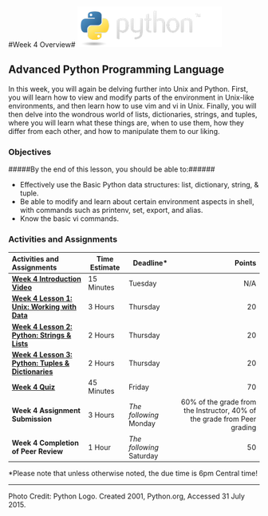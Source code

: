 #Week 4 Overview#
![python logo](../Week3/images/python-logo.png)
## Advanced Python Programming Language ##

In this week, you will again be delving further into Unix and Python. First, you will learn how to view and modify parts of the environment in Unix-like environments, and then learn how to use vim and vi in Unix.  Finally, you will then delve into the wondrous world of lists, dictionaries, strings, and tuples, where you will learn what these things are, when to use them, how they differ from each other, and how to manipulate them to our liking.

### Objectives ###

#####By the end of this lesson, you should be able to:######

- Effectively use the Basic Python data structures: list, dictionary, string, & tuple.
- Be able to modify and learn about certain environment aspects in shell, with commands such as printenv, set, export, and alias.
- Know the basic vi commands.

### Activities and Assignments ###

|Activities and Assignments | Time Estimate | Deadline* | Points|
|:------| -----|-------|----------:|
|**[Week 4 Introduction Video][w4v]**|15 Minutes|Tuesday|N/A|
|**[Week 4 Lesson 1: Unix: Working with Data](lesson1.md)**| 3 Hours |Thursday| 20|
|**[Week 4 Lesson 2: Python: Strings & Lists](lesson2.md)**| 2 Hours | Thursday | 20 |
|**[Week 4 Lesson 3: Python: Tuples & Dictionaries](lesson3.md)**| 2 Hours | Thursday| 20 |
|**[Week 4 Quiz][w4q]**| 45 Minutes | Friday | 70|
|**Week 4 Assignment Submission**| 3 Hours | *The following* Monday | 60% of the grade from the Instructor, 40% of the grade from Peer grading | 
|**Week 4 Completion of Peer Review**| 1 Hour | *The following* Saturday | 50 | 

*Please note that unless otherwise noted, the due time is 6pm Central time!

----------
[w4q]: https://learn.illinois.edu/mod/quiz/
[w4v]: https://mediaspace.illinois.edu/media/

Photo Credit: Python Logo. Created 2001, Python.org, Accessed 31 July 2015.
